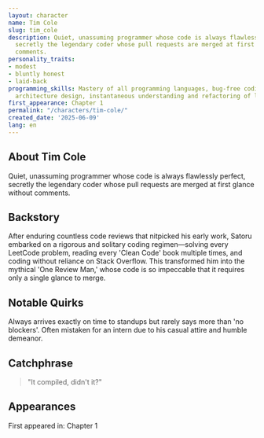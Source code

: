 ```yaml
---
layout: character
name: Tim Cole
slug: tim_cole
description: Quiet, unassuming programmer whose code is always flawlessly perfect,
  secretly the legendary coder whose pull requests are merged at first glance without
  comments.
personality_traits:
- modest
- bluntly honest
- laid-back
programming_skills: Mastery of all programming languages, bug-free coding, perfect
  architecture design, instantaneous understanding and refactoring of legacy code.
first_appearance: Chapter 1
permalink: "/characters/tim-cole/"
created_date: '2025-06-09'
lang: en
---
```


## About Tim Cole

Quiet, unassuming programmer whose code is always flawlessly perfect, secretly the legendary coder whose pull requests are merged at first glance without comments.

## Backstory

After enduring countless code reviews that nitpicked his early work, Satoru embarked on a rigorous and solitary coding regimen—solving every LeetCode problem, reading every 'Clean Code' book multiple times, and coding without reliance on Stack Overflow. This transformed him into the mythical 'One Review Man,' whose code is so impeccable that it requires only a single glance to merge.

## Notable Quirks

Always arrives exactly on time to standups but rarely says more than 'no blockers'. Often mistaken for an intern due to his casual attire and humble demeanor.

## Catchphrase

> "It compiled, didn't it?"

## Appearances

First appeared in: Chapter 1

<!-- Chapter appearances will be tracked automatically -->
